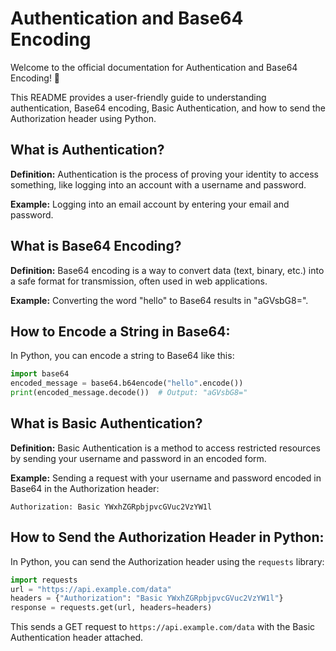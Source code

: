 
# Authentication and Base64 Encoding

Welcome to the official documentation for Authentication and Base64 Encoding! 🚀

This README provides a user-friendly guide to understanding authentication, Base64 encoding, Basic Authentication, and how to send the Authorization header using Python.

## What is Authentication?

**Definition:** Authentication is the process of proving your identity to access something, like logging into an account with a username and password.

**Example:** Logging into an email account by entering your email and password.

## What is Base64 Encoding?

**Definition:** Base64 encoding is a way to convert data (text, binary, etc.) into a safe format for transmission, often used in web applications.

**Example:** Converting the word "hello" to Base64 results in "aGVsbG8=".

## How to Encode a String in Base64:

In Python, you can encode a string to Base64 like this:

```python
import base64
encoded_message = base64.b64encode("hello".encode())
print(encoded_message.decode())  # Output: "aGVsbG8="
```

## What is Basic Authentication?

**Definition:** Basic Authentication is a method to access restricted resources by sending your username and password in an encoded form.

**Example:** Sending a request with your username and password encoded in Base64 in the Authorization header:

```
Authorization: Basic YWxhZGRpbjpvcGVuc2VzYW1l
```

## How to Send the Authorization Header in Python:

In Python, you can send the Authorization header using the `requests` library:

```python
import requests
url = "https://api.example.com/data"
headers = {"Authorization": "Basic YWxhZGRpbjpvcGVuc2VzYW1l"}
response = requests.get(url, headers=headers)
```

This sends a GET request to `https://api.example.com/data` with the Basic Authentication header attached.
